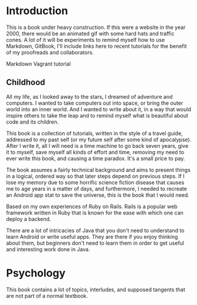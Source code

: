 Introduction
================

This is a book under heavy construction. If this were a website in the year 2000, there would be an animated gif with some hard hats and traffic cones. A lot of it will be experiments to remind myself how to use Markdown, GitBook,  I'll include links here to recent tutorials for the benefit of my proofreads and collaborators.

Markdown
Vagrant tutorial

Childhood
---------

All my life, as I looked away to the stars, I dreamed of adventure
and computers. I wanted to take computers out into space, or bring the outer world into an inner world. And I wanted to write about it, in a way that would inspire others to take the leap and to remind myself what is beautiful about code and its children.

This book is a collection of tutorials, written in the style of a travel guide, addressed to my past self (or my future self after some kind of apocalypse). After I write it, all I will need is a time machine to go back seven years, give it to myself, save myself all kinds of effort and time, removing my need to ever write this book, and causing a time paradox. It's a small price to pay.

The book assumes a fairly technical background and aims to present things in a logical, ordered way so that later steps depend on previous steps. If I lose my memory due to some horrific science fiction disease that causes me to age years in a matter of days, and furthermore, I needed to recreate an Android app stat to save the universe, this is the book that I would need.



Based on my own experiences of Ruby on Rails. Rails is a popular web framework written in Ruby that is known for the ease with which one can deploy a backend.

There are a lot of intricacies of Java that you don't need to understand to learn Android or write useful apps. They are there if you enjoy thinking about them, but beginners don't need to learn them in order to get useful and interesting work done in Java.


Psychology
==========

This book contains a lot of topics, interludes, and supposed tangents that are not part of a normal textbook.